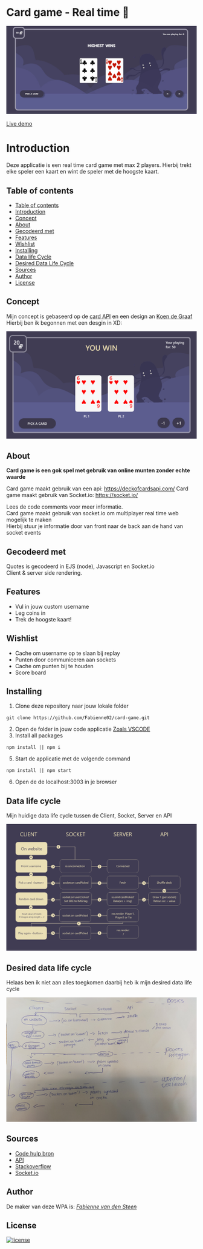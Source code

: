 # Card game - Real time 👻
<img src="https://github.com/Fabienne02/card-game/blob/main/assets/front.jpg" width=530 >

[Live demo](https://thawing-sands-88436.herokuapp.com/)

# Introduction
Deze applicatie is een real time card game met max 2 players. Hierbij trekt elke speler een kaart
en wint de speler met de hoogste kaart. 

## Table of contents
  - [Table of contents](#table-of-contents)
  - [Introduction](#introduction)
  - [Concept](#concept)
  - [About](#about)
  - [Gecodeerd met](#gecodeerd-met)
  - [Features](#features)
  - [Wishlist](#wishlist)
  - [Installing](#installing)
  - [Data life Cycle](#data-life-cycle)
  - [Desired Data Life Cycle](#desired-data-life-cycle)
  - [Sources](#sources)
  - [Author](#author)
  - [License](#license)

## Concept 
Mijn concept is gebaseerd op de [card API](https://deckofcardsapi.com/) en een design an [Koen de Graaf](https://dribbble.com/shots/10954673-Shadow-creatures)
Hierbij ben ik begonnen met een desgin in XD:

<img src="https://github.com/Fabienne02/card-game/blob/main/assets/xd.png" width=530 >

## About
**Card game is een gok spel met gebruik van online munten zonder echte waarde**

Card game maakt gebruik van een api: https://deckofcardsapi.com/
Card game maakt gebruik van Socket.io: https://socket.io/

Lees de code comments voor meer informatie.<br>
Card game maakt gebruik van socket.io om multiplayer real time web mogelijk te maken<br>
Hierbij stuur je informatie door van front naar de back aan de hand van socket events<br>

## Gecodeerd met
Quotes is gecodeerd in EJS (node), Javascript en Socket.io <br>
Client & server side rendering.

## Features
<ul>
  <li>Vul in jouw custom username</li>
  <li>Leg coins in</li>
  <li>Trek de hoogste kaart!</li>
</ul>

## Wishlist
<ul>
  <li>Cache om username op te slaan bij replay</li>
  <li>Punten door communiceren aan sockets</li>
  <li>Cache om punten bij te houden</li>
  <li>Score board</li>
</ul>

## Installing
1. Clone deze repository naar jouw lokale folder
```
git clone https://github.com/Fabienne02/card-game.git
```
2. Open de folder in jouw code applicatie [Zoals VSCODE](https://code.visualstudio.com/Download)
4. Install all packages
```
npm install || npm i
```
5. Start de applicatie met de volgende command
```
npm install || npm start
```
6. Open de de localhost:3003 in je browser

## Data life cycle 
Mijn huidige data life cycle tussen de Client, Socket, Server en API

<img src="https://github.com/Fabienne02/card-game/blob/main/assets/data%20cycle.png">
<br>

## Desired data life cycle 
Helaas ben ik niet aan alles toegkomen daarbij heb ik mijn desired data life cycle

<img src="https://github.com/Fabienne02/card-game/blob/main/assets/data-cycle-2.jpg">

## Sources
- [Code hulp bron](https://developer.mozilla.org/en-US/)
- [API](https://deckofcardsapi.com/)
- [Stackoverflow](https://stackoverflow.com/)
- [Socket.io](https://socket.io/)


## Author
De maker van deze WPA is: [*Fabienne van den Steen*](https://github.com/Fabienne02)

## License 
[![license](https://img.shields.io/github/license/DAVFoundation/captain-n3m0.svg?style=flat-square)]()
